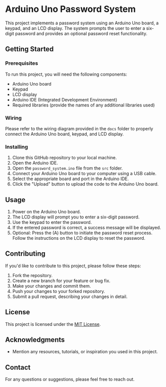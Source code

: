 # Arduino Uno Password System

This project implements a password system using an Arduino Uno board, a keypad, and an LCD display. The system prompts the user to enter a six-digit password and provides an optional password reset functionality.

## Getting Started

### Prerequisites

To run this project, you will need the following components:

- Arduino Uno board
- Keypad
- LCD display
- Arduino IDE (Integrated Development Environment)
- Required libraries (provide the names of any additional libraries used)

### Wiring

Please refer to the wiring diagram provided in the `docs` folder to properly connect the Arduino Uno board, keypad, and LCD display.

### Installing

1. Clone this GitHub repository to your local machine.
2. Open the Arduino IDE.
3. Open the `password_system.ino` file from the `src` folder.
4. Connect your Arduino Uno board to your computer using a USB cable.
5. Select the appropriate board and port in the Arduino IDE.
6. Click the "Upload" button to upload the code to the Arduino Uno board.

## Usage

1. Power on the Arduino Uno board.
2. The LCD display will prompt you to enter a six-digit password.
3. Use the keypad to enter the password.
4. If the entered password is correct, a success message will be displayed.
5. Optional: Press the (A) button to initiate the password reset process. Follow the instructions on the LCD display to reset the password.

## Contributing

If you'd like to contribute to this project, please follow these steps:

1. Fork the repository.
2. Create a new branch for your feature or bug fix.
3. Make your changes and commit them.
4. Push your changes to your forked repository.
5. Submit a pull request, describing your changes in detail.

## License

This project is licensed under the [MIT License](LICENSE.md).

## Acknowledgments

- Mention any resources, tutorials, or inspiration you used in this project.

## Contact

For any questions or suggestions, please feel free to reach out.
